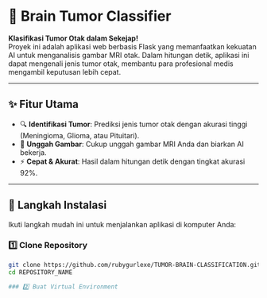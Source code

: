# 🧠 Brain Tumor Classifier

**Klasifikasi Tumor Otak dalam Sekejap!**  
Proyek ini adalah aplikasi web berbasis Flask yang memanfaatkan kekuatan AI untuk menganalisis gambar MRI otak. Dalam hitungan detik, aplikasi ini dapat mengenali jenis tumor otak, membantu para profesional medis mengambil keputusan lebih cepat.

---

## ✨ **Fitur Utama**
- 🔍 **Identifikasi Tumor**: Prediksi jenis tumor otak dengan akurasi tinggi (Meningioma, Glioma, atau Pituitari).  
- 📂 **Unggah Gambar**: Cukup unggah gambar MRI Anda dan biarkan AI bekerja.  
- ⚡ **Cepat & Akurat**: Hasil dalam hitungan detik dengan tingkat akurasi 92%.  

---

## 🚀 **Langkah Instalasi**
Ikuti langkah mudah ini untuk menjalankan aplikasi di komputer Anda:

### 1️⃣ Clone Repository
```bash
git clone https://github.com/rubygurlexe/TUMOR-BRAIN-CLASSIFICATION.git
cd REPOSITORY_NAME

### 2️⃣ Buat Virtual Environment
